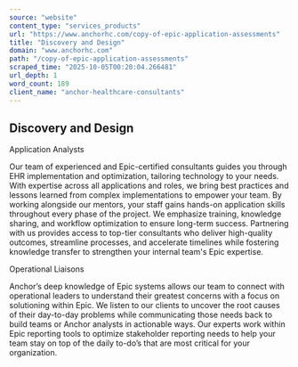 ```yaml
---
source: "website"
content_type: "services_products"
url: "https://www.anchorhc.com/copy-of-epic-application-assessments"
title: "Discovery and Design"
domain: "www.anchorhc.com"
path: "/copy-of-epic-application-assessments"
scraped_time: "2025-10-05T00:20:04.266481"
url_depth: 1
word_count: 189
client_name: "anchor-healthcare-consultants"
---
```


## Discovery and Design

Application Analysts

Our team of experienced and Epic-certified consultants guides you through EHR implementation and optimization, tailoring technology to your needs. With expertise across all applications and roles, we bring best practices and lessons learned from complex implementations to empower your team. By working alongside our mentors, your staff gains hands-on application skills throughout every phase of the project. We emphasize training, knowledge sharing, and workflow optimization to ensure long-term success. Partnering with us provides access to top-tier consultants who deliver high-quality outcomes, streamline processes, and accelerate timelines while fostering knowledge transfer to strengthen your internal team's Epic expertise.

Operational Liaisons

Anchor’s deep knowledge of Epic systems allows our team to connect with operational leaders to understand their greatest concerns with a focus on solutioning within Epic. We listen to our clients to uncover the root causes of their day-to-day problems while communicating those needs back to build teams or Anchor analysts in actionable ways. Our experts work within Epic reporting tools to optimize stakeholder reporting needs to help your team stay on top of the daily to-do’s that are most critical for your organization.